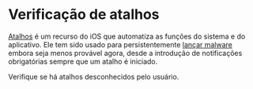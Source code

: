 # Verificação de atalhos

[Atalhos](https://support.apple.com/guide/shortcuts/welcome/ios) é um recurso do iOS que automatiza as funções do sistema e do aplicativo. Ele tem sido usado para persistentemente [lançar malware](https://citizenlab.ca/2021/12/pegasus-vs-predator-dissidents-doubly-infected-iphone-reveals-cytrox-mercenary-spyware/) embora seja menos provável agora, desde a introdução de notificações obrigatórias sempre que um atalho é iniciado.

Verifique se há atalhos desconhecidos pelo usuário.
